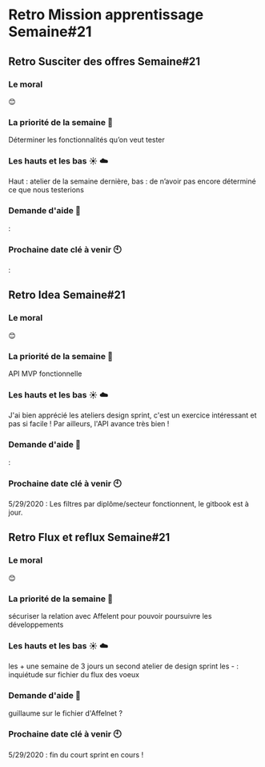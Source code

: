 # Retro Mission apprentissage Semaine#21

## Retro Susciter des offres Semaine#21

###  Le moral 
:blush:

### La priorité de la semaine :rocket:

Déterminer les fonctionnalités qu’on veut tester

### Les hauts et les bas :sunny: :cloud:
Haut : atelier de la semaine dernière, bas : de n’avoir pas encore déterminé ce que nous testerions

### Demande d'aide :pray: 
:

### Prochaine date clé à venir :clock10:
:

## Retro Idea Semaine#21

###  Le moral 
:blush:

### La priorité de la semaine :rocket:

API MVP fonctionnelle

### Les hauts et les bas :sunny: :cloud:
J'ai bien apprécié les ateliers design sprint, c'est un exercice intéressant et pas si facile ! Par ailleurs, l'API avance très bien !

### Demande d'aide :pray: 
:

### Prochaine date clé à venir :clock10:

5/29/2020 : Les filtres par diplôme/secteur fonctionnent, le gitbook est à jour.

## Retro Flux et reflux Semaine#21

###  Le moral 
:blush:

### La priorité de la semaine :rocket:

sécuriser la relation avec Affelent pour pouvoir poursuivre les développements 

### Les hauts et les bas :sunny: :cloud:
les + une semaine de 3 jours un second atelier de design sprint 
les - : inquiétude sur fichier du flux des voeux

### Demande d'aide :pray: 
guillaume sur le fichier d'Affelnet ?

### Prochaine date clé à venir :clock10:

5/29/2020 : fin du court sprint en cours !
